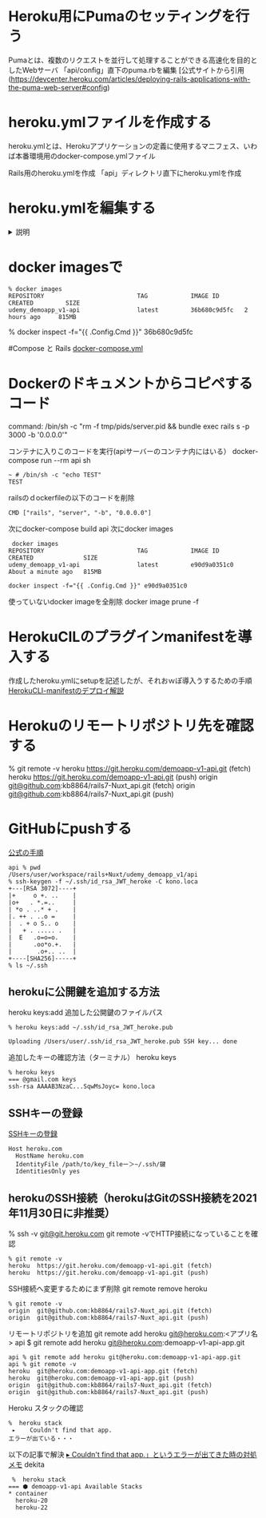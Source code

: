 # Heroku用にPumaのセッティングを行う
Pumaとは、複数のリクエストを並行して処理することができる高速化を目的としたWebサーバ
「api/config」直下のpuma.rbを編集
[公式サイトから引用(https://devcenter.heroku.com/articles/deploying-rails-applications-with-the-puma-web-server#config)

 # heroku.ymlファイルを作成する
 heroku.ymlとは、Herokuアプリケーションの定義に使用するマニフェス、いわば本番環境用のdocker-compose.ymlファイル

 Rails用のheroku.ymlを作成
「api」ディレクトリ直下にheroku.ymlを作成

# heroku.ymlを編集する
<details>
  <summary>説明</summary>
  
```
# アプリ環境を定義する場所
setup:
  # アプリ作成時にアドオンを自動で追加する
  addons:
    - plan: heroku-postgresql
  # 環境変数を指定する
  config:
    # Rackへ現在の環境を示す
    RACK_ENV: production
    # Railsへ現在の環境を示す
    RAILS_ENV: production
    # log出力のフラグ(enabled => 出力する)
    RAILS_LOG_TO_STDOUT: enabled
    # publicディレクトリからの静的ファイルを提供してもらうかのフラグ(enabled => 提供してもらう)
    RAILS_SERVE_STATIC_FILES: enabled
# ビルドを定義する場所
build:
  # 参照するDockerfileの場所を定義(相対パス)
  docker:
    web: Dockerfile
  # Dockerfileに渡す環境変数を指定
  config:
    WORKDIR: app
# プロセスを定義
run:
  # Bundlerでインストールされたgemを使用してコマンドを実行
  web: bundle exec puma -C config/puma.rb

```

</details>



# docker imagesで

```
% docker images
REPOSITORY                          TAG            IMAGE ID       CREATED         SIZE
udemy_demoapp_v1-api                latest         36b680c9d5fc   2 hours ago     815MB
```
%
docker inspect -f="{{ .Config.Cmd }}" 36b680c9d5fc


#Compose と Rails
[docker-compose.yml](https://docs.docker.jp/compose/rails.html#:~:text=%E6%9C%80%E5%BE%8C%E3%81%AB%20docker%2Dcompose.yml%20%E3%81%8C%E5%8F%96%E3%82%8A%E3%81%BE%E3%81%A8%E3%82%81%E3%81%A6%E3%81%8F%E3%82%8C%E3%81%BE%E3%81%99%E3%80%82)
# Dockerのドキュメントからコピペするコード
command: /bin/sh -c "rm -f tmp/pids/server.pid && bundle exec rails s -p 3000 -b '0.0.0.0'"

コンテナに入りこのコードを実行(apiサーバーのコンテナ内にはいる）
docker-compose run --rm api sh
```
~ # /bin/sh -c "echo TEST"
TEST
```


railsのｄockerfileの以下のコードを削除
```
CMD ["rails", "server", "-b", "0.0.0.0"]
```
次にdocker-compose build api
次にdocker images
```
 docker images
REPOSITORY                          TAG            IMAGE ID       CREATED              SIZE
udemy_demoapp_v1-api                latest         e90d9a0351c0   About a minute ago   815MB
```
```
docker inspect -f="{{ .Config.Cmd }}" e90d9a0351c0
```

使っていないdocker imageを全削除
docker image prune -f

# HerokuCILのプラグインmanifestを導入する
作成したheroku.ymlにsetupを記述したが、それおｗぽ導入うするための手順
[HerokuCLI-manifestのデプロイ解説](https://blog.cloud-acct.com/posts/u-setup-herokuyml-deploy)

# Herokuのリモートリポジトリ先を確認する
% git remote -v
heroku	https://git.heroku.com/demoapp-v1-api.git (fetch)
heroku	https://git.heroku.com/demoapp-v1-api.git (push)
origin	git@github.com:kb8864/rails7-Nuxt_api.git (fetch)
origin	git@github.com:kb8864/rails7-Nuxt_api.git (push)

# GitHubにpushする
[公式の手順](https://devcenter.heroku.com/articles/keys)

```
api % pwd
/Users/user/workspace/rails+Nuxt/udemy_demoapp_v1/api
% ssh-keygen -f ~/.ssh/id_rsa_JWT_heroke -C kono.loca
+---[RSA 3072]----+
|+     o +. ..    |
|o+   . *.=..     |
| *o . ..* + .    |
|. ++ . ..o =     |
|  . + o S.. o    |
|   + . ..... .   |
|  E   .o=o=o.    |
|      .oo*o.+.   |
|       .o+.. ..  |
+----[SHA256]-----+
% ls ~/.ssh
```

## herokuに公開鍵を追加する方法
heroku keys:add 追加した公開鍵のファイルパス
```
% heroku keys:add ~/.ssh/id_rsa_JWT_heroke.pub

Uploading /Users/user/.ssh/id_rsa_JWT_heroke.pub SSH key... done
```
追加したキーの確認方法（ターミナル）
heroku keys
```
% heroku keys
=== @gmail.com keys
ssh-rsa AAAAB3NzaC...SqwMsJoyc= kono.loca
```

## SSHキーの登録
[SSHキーの登録](https://devcenter.heroku.com/articles/keys#common-ssh-key-problems)
```
Host heroku.com
  HostName heroku.com
  IdentityFile /path/to/key_fileー＞~/.ssh/鍵
  IdentitiesOnly yes
```

## herokuのSSH接続（herokuはGitのSSH接続を2021年11月30日に非推奨）
% ssh -v git@git.heroku.com
git remote -vでHTTP接続になっていることを確認

```
% git remote -v
heroku	https://git.heroku.com/demoapp-v1-api.git (fetch)
heroku	https://git.heroku.com/demoapp-v1-api.git (push)
```
SSH接続へ変更するためにまず削除
 git remote remove heroku
```
% git remote -v
origin	git@github.com:kb8864/rails7-Nuxt_api.git (fetch)
origin	git@github.com:kb8864/rails7-Nuxt_api.git (push)
```


リモートリポジトリを追加
git remote add heroku git@heroku.com:<アプリ名>
api $ git remote add heroku git@heroku.com:demoapp-v1-api-app.git
```
api % git remote add heroku git@heroku.com:demoapp-v1-api-app.git
api % git remote -v
heroku	git@heroku.com:demoapp-v1-api-app.git (fetch)
heroku	git@heroku.com:demoapp-v1-api-app.git (push)
origin	git@github.com:kb8864/rails7-Nuxt_api.git (fetch)
origin	git@github.com:kb8864/rails7-Nuxt_api.git (push)
```

Heroku スタックの確認
```
%  heroku stack
 ▸    Couldn't find that app.
エラーが出ている・・・
```
以下の記事で解決
[ ▸ Couldn't find that app.」というエラーが出てきた時の対処メモ](https://qiita.com/at-946/items/ce4db1d80429d6984cfc)
dekita
```
 %  heroku stack
=== ⬢ demoapp-v1-api Available Stacks
* container
  heroku-20
  heroku-22
```


